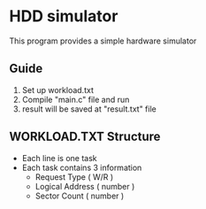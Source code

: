 HDD simulator
=============

This program provides a simple hardware simulator

## Guide
1. Set up workload.txt
2. Compile "main.c" file and run
3. result will be saved at "result.txt" file

## WORKLOAD.TXT Structure
- Each line is one task
- Each task contains 3 information
  - Request Type ( W/R )
  - Logical Address ( number )
  - Sector Count ( number )
  
